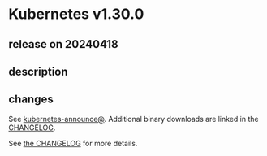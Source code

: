 # Kubernetes v1.30.0

## release on 20240418

## description

## changes

See <a href="https://groups.google.com/forum/#!forum/kubernetes-announce" rel="nofollow">kubernetes-announce@</a>. Additional binary downloads are linked in the <a href="https://github.com/kubernetes/kubernetes/blob/master/CHANGELOG/CHANGELOG-1.30.md">CHANGELOG</a>.

See <a href="https://github.com/kubernetes/kubernetes/blob/master/CHANGELOG/CHANGELOG-1.30.md">the CHANGELOG</a> for more details.

